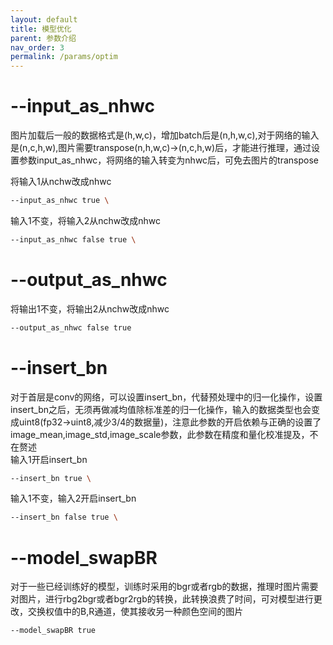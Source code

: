 ```yaml
---
layout: default
title: 模型优化
parent: 参数介绍
nav_order: 3
permalink: /params/optim
---
```


# --input_as_nhwc
图片加载后一般的数据格式是(h,w,c)，增加batch后是(n,h,w,c),对于网络的输入是(n,c,h,w),图片需要transpose(n,h,w,c)->(n,c,h,w)后，才能进行推理，通过设置参数input_as_nhwc，将网络的输入转变为nhwc后，可免去图片的transpose      

将输入1从nchw改成nhwc
```bash
--input_as_nhwc true \
```

输入1不变，将输入2从nchw改成nhwc
```bash
--input_as_nhwc false true \
```

# --output_as_nhwc
将输出1不变，将输出2从nchw改成nhwc
```bash
--output_as_nhwc false true
```
# --insert_bn
对于首层是conv的网络，可以设置insert_bn，代替预处理中的归一化操作，设置insert_bn之后，无须再做减均值除标准差的归一化操作，输入的数据类型也会变成uint8(fp32->uint8,减少3/4的数据量)，注意此参数的开启依赖与正确的设置了 image_mean,image_std,image_scale参数，此参数在精度和量化校准提及，不在赘述    
输入1开启insert_bn
```bash
--insert_bn true \
```

输入1不变，输入2开启insert_bn
```bash
--insert_bn false true \
```

# --model_swapBR
对于一些已经训练好的模型，训练时采用的bgr或者rgb的数据，推理时图片需要对图片，进行rbg2bgr或者bgr2rgb的转换，此转换浪费了时间，可对模型进行更改，交换权值中的B,R通道，使其接收另一种颜色空间的图片
```bash
--model_swapBR true
```
